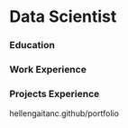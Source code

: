 # Data Scientist 

### Education 


### Work Experience

### Projects Experience 
hellengaitanc.github/portfolio
